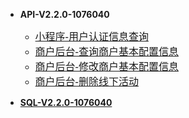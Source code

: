 - **API-V2.2.0-1076040**
  - <font size = "3" face = "微软雅黑">[小程序-用户认证信息查询](doc/V2.2.0-1076040/用户认证信息查询.md)</font>
  - <font size = "3" face = "微软雅黑">[商户后台-查询商户基本配置信息](doc/V2.2.0-1076040/查询商户基本配置信息.md)</font>
  - <font size = "3" face = "微软雅黑">[商户后台-修改商户基本配置信息](doc/V2.2.0-1076040/修改商户基本配置信息.md)</font>
  - <font size = "3" face = "微软雅黑">[商户后台-删除线下活动](doc/V2.2.0-1076040/删除线下活动.md)</font>


  
- [**SQL-V2.2.0-1076040**](sql/V2.2.0-1076040/sql.md)


